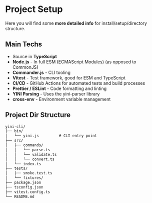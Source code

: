 # Project Setup

Here you will find some **more detailed info** for install/setup/directory structure.

## Main Techs
- Source in **TypeScript**
- **Node.js** - In full ESM (ECMAScript Modules) (as opposed to CommonJS)
- **Commander.js** - CLI tooling
- **Vitest** - Test framework, good for ESM and TypeScript
- **CI/CD** - GitHub Actions for automated tests and build processes
- **Prettier / ESLint** - Code formatting and linting
- **YINI Parsing** - Uses the yini-parser library
- **cross-env** - Environment variable management

## Project Dir Structure
```txt
yini-cli/
├── bin/
│   └── yini.js         # CLI entry point
├── src/
│   ├── commands/
│   │   └── parse.ts
│   │   └── validate.ts
│   │   └── convert.ts
│   └── index.ts
├── tests/
│   ├── smoke.test.ts
│   └── fixtures/
├── package.json
├── tsconfig.json
├── vitest.config.ts
└── README.md
```

